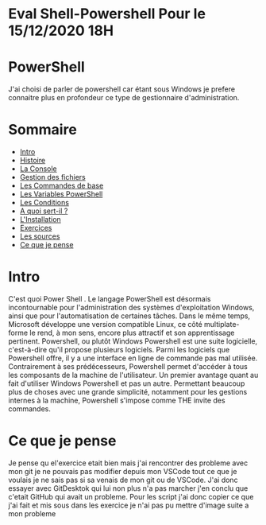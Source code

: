 # Eval Shell-Powershell  Pour le 15/12/2020 18H

# PowerShell
J'ai choisi de parler de powershell car étant sous Windows je prefere connaitre plus en profondeur ce type de gestionnaire d'administration.

# Sommaire
- [Intro](https://github.com/Malo44490/Shell-Powershell/blob/main/README.md#intro)
- [Histoire](https://github.com/Malo44490/Shell-Powershell/blob/main/Histoire.md)
- [La Console](https://github.com/Malo44490/Shell-Powershell/blob/main/La%20console.md)
- [Gestion des fichiers](https://github.com/Malo44490/Shell-Powershell/blob/main/Gestion%20des%20fichier.md)
- [Les Commandes de base](https://github.com/Malo44490/Shell-Powershell/blob/main/Les%20commandes%20de%20bases.md)
- [Les Variables PowerShell](https://github.com/Malo44490/Shell-Powershell/blob/main/Les%20variables%20Powershell.md)
- [Les Conditions](https://github.com/Malo44490/Shell-Powershell/blob/main/Les%20conditions.md)
- [A quoi sert-il ?](https://github.com/Malo44490/Shell-Powershell/blob/main/A%20quoi%20sert%20t-il%20%3F.md)
- [L'Installation](https://github.com/Malo44490/Shell-Powershell/blob/main/L'instalations.md)
- [Exercices](https://github.com/Malo44490/Shell-Powershell/blob/main/Exercices.md)
- [Les sources](https://github.com/Malo44490/Shell-Powershell/blob/main/Sources.md)
- [Ce que je pense](https://github.com/Malo44490/Shell-Powershell#ce-que-je-pense)

# Intro
C'est quoi Power Shell . Le langage PowerShell est désormais incontournable pour l'administration des systèmes d'exploitation Windows, ainsi que pour l'automatisation de certaines tâches. Dans le même temps, Microsoft développe une version compatible Linux, ce côté multiplate-forme le rend, à mon sens, encore plus attractif et son apprentissage pertinent. Powershell, ou plutôt Windows Powershell est une suite logicielle, c'est-à-dire qu'il propose plusieurs logiciels. Parmi les logiciels que Powershell offre, il y a une interface en ligne de commande pas mal utilisée. Contrairement à ses prédécesseurs, Powershell permet d'accéder à tous les composants de la machine de l'utilisateur. Un premier avantage quant au fait d'utiliser Windows Powershell et pas un autre. Permettant beaucoup plus de choses avec une grande simplicité, notamment pour les gestions internes à la machine, Powershell s'impose comme THE invite des commandes.

# Ce que je pense
Je pense qu el'exercice etait bien mais j'ai rencontrer des probleme avec mon git je ne pouvais pas modifier depuis mon VSCode tout ce que je voulais je ne sais pas si sa venais de mon git ou de VSCode. J'ai donc essayer avec GitDesktok qui lui non plus n'a pas marcher j'en conclu que c'etait GitHub qui avait un probleme. Pour les script j'ai donc copier ce que j'ai fait et mis sous dans les exercice je n'ai pas pu mettre d'image suite a mon probleme 
